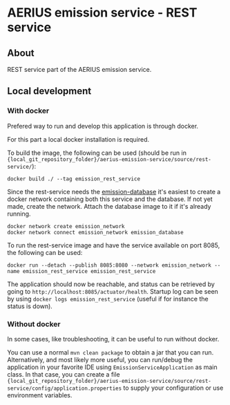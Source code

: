 # AERIUS emission service - REST service

## About

REST service part of the AERIUS emission service.

## Local development

### With docker

Prefered way to run and develop this application is through docker.

For this part a local docker installation is required.

To build the image, the following can be used (should be run in `{local_git_repository_folder}/aerius-emission-service/source/rest-service/`):

```
docker build ./ --tag emission_rest_service
```

Since the rest-service needs the [emission-database](../database/) it's easiest to create a docker network containing both this service and the database.
If not yet made, create the network. Attach the database image to it if it's already running.

```
docker network create emission_network
docker network connect emission_network emission_database
```

To run the rest-service image and have the service available on port 8085, the following can be used:

```
docker run --detach --publish 8085:8080 --network emission_network --name emission_rest_service emission_rest_service
```

The application should now be reachable, and status can be retrieved by going to `http://localhost:8085/actuator/health`.
Startup log can be seen by using `docker logs emission_rest_service` (useful if for instance the status is down).

### Without docker

In some cases, like troubleshooting, it can be useful to run without docker. 

You can use a normal `mvn clean package` to obtain a jar that you can run.
Alternatively, and most likely more useful, you can run/debug the application in your favorite IDE using `EmissionServiceApplication` as main class.
In that case, you can create a file `{local_git_repository_folder}/aerius-emission-service/source/rest-service/config/application.properties` to supply your configuration or use environment variables.
